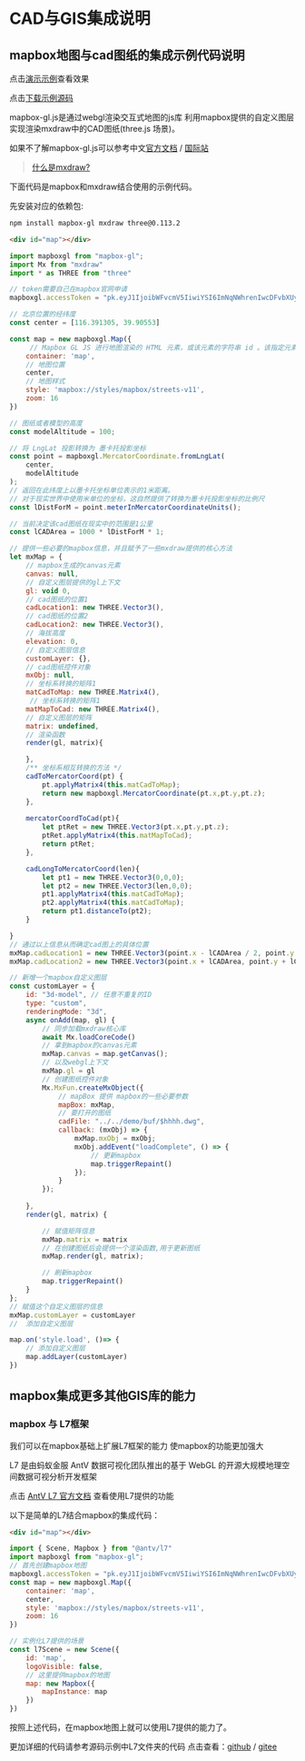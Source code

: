# CAD与GIS集成说明


## mapbox地图与cad图纸的集成示例代码说明

点击[演示示例](https://www.mxdraw3d.com/sample/vuemapbox/?cmd=Mx_CADGISDemo&autoinit=n)查看效果

点击[下载示例源码](https://github.com/mxcad/VueMapboxMxdraw/archive/refs/heads/main.zip) 

mapbox-gl.js是通过webgl渲染交互式地图的js库 利用mapbox提供的自定义图层实现渲染mxdraw中的CAD图纸(three.js 场景)。

如果不了解mapbox-gl.js可以参考中文[官方文档](http://www.mapbox.cn/mapbox-gl-js/api/) / [国际站](https://www.mapbox.com/)

> [什么是mxdraw?](https://mxcadx.gitee.io/mxdraw_docs/)

下面代码是mapbox和mxdraw结合使用的示例代码。

先安装对应的依赖包:

```sh
npm install mapbox-gl mxdraw three@0.113.2
```

``` html
<div id="map"></div>
```

``` js
import mapboxgl from "mapbox-gl";
import Mx from "mxdraw"
import * as THREE from "three"

// token需要自己在mapbox官网申请
mapboxgl.accessToken = "pk.eyJ1IjoibWFvcmV5IiwiYSI6ImNqNWhrenIwcDFvbXUyd3I2bTJxYzZ4em8ifQ.KHZIehQuWW9AsMaGtATdwA"

// 北京位置的经纬度
const center = [116.391305, 39.90553]

const map = new mapboxgl.Map({
     // Mapbox GL JS 进行地图渲染的 HTML 元素，或该元素的字符串 id 。该指定元素不能有子元素。
    container: 'map',
    // 地图位置
    center,
    // 地图样式
    style: 'mapbox://styles/mapbox/streets-v11',
    zoom: 16
})

// 图纸或者模型的高度
const modelAltitude = 100;

// 将 LngLat 投影转换为 墨卡托投影坐标
const point = mapboxgl.MercatorCoordinate.fromLngLat(
    center,
    modelAltitude
);
// 返回在此纬度上以墨卡托坐标单位表示的1米距离。
// 对于现实世界中使用米单位的坐标，这自然提供了转换为墨卡托投影坐标的比例尺
const lDistForM = point.meterInMercatorCoordinateUnits();

// 当前决定该cad图纸在现实中的范围是1公里
const lCADArea = 1000 * lDistForM * 1;

// 提供一些必要的mapbox信息，并且赋予了一些mxdraw提供的核心方法
let mxMap = {
    // mapbox生成的canvas元素
    canvas: null,
    // 自定义图层提供的gl上下文
    gl: void 0,
    // cad图纸的位置1
    cadLocation1: new THREE.Vector3(),
    // cad图纸的位置2
    cadLocation2: new THREE.Vector3(),
    // 海拔高度
    elevation: 0,
    // 自定义图层信息
    customLayer: {},
    // cad图纸控件对象
    mxObj: null,
    // 坐标系转换的矩阵1
    matCadToMap: new THREE.Matrix4(),
     // 坐标系转换的矩阵1
    matMapToCad: new THREE.Matrix4(),
    // 自定义图层的矩阵
    matrix: undefined,
    // 渲染函数
    render(gl, matrix){

    },
    /** 坐标系相互转换的方法 */ 
    cadToMercatorCoord(pt) {
        pt.applyMatrix4(this.matCadToMap);
        return new mapboxgl.MercatorCoordinate(pt.x,pt.y,pt.z); 
    },
    
    mercatorCoordToCad(pt){
        let ptRet = new THREE.Vector3(pt.x,pt.y,pt.z);
        ptRet.applyMatrix4(this.matMapToCad);
        return ptRet; 
    },

    cadLongToMercatorCoord(len){
        let pt1 = new THREE.Vector3(0,0,0);
        let pt2 = new THREE.Vector3(len,0,0);
        pt1.applyMatrix4(this.matCadToMap);
        pt2.applyMatrix4(this.matCadToMap);
        return pt1.distanceTo(pt2);
    }

}
// 通过以上信息从而确定cad图上的具体位置
mxMap.cadLocation1 = new THREE.Vector3(point.x - lCADArea / 2, point.y - lCADArea, point.z);
mxMap.cadLocation2 = new THREE.Vector3(point.x + lCADArea, point.y + lCADArea / 2, point.z);

// 新增一个mapbox自定义图层
const customLayer = {
    id: "3d-model", // 任意不重复的ID
    type: "custom",
    renderingMode: "3d",
    async onAdd(map, gl) {
        // 同步加载mxdraw核心库
        await Mx.loadCoreCode()
        // 拿到mapbox的canvas元素
        mxMap.canvas = map.getCanvas();
        // 以及webgl上下文
        mxMap.gl = gl
        // 创建图纸控件对象
        Mx.MxFun.createMxObject({
            // mapBox 提供 mapbox的一些必要参数
            mapBox: mxMap,
            // 要打开的图纸
            cadFile: "../../demo/buf/$hhhh.dwg",
            callback: (mxObj) => {
                mxMap.mxObj = mxObj;
                mxObj.addEvent("loadComplete", () => {
                    // 更新mapbox
                    map.triggerRepaint()
                });
            }
        }); 
  
    },
    render(gl, matrix) {

        // 赋值矩阵信息
        mxMap.matrix = matrix
        // 在创建图纸后会提供一个渲染函数,用于更新图纸
        mxMap.render(gl, matrix);

        // 刷新mapbox
        map.triggerRepaint()
    }
};
// 赋值这个自定义图层的信息
mxMap.customLayer = customLayer
//  添加自定义图层

map.on('style.load', ()=> {
    // 添加自定义图层
    map.addLayer(customLayer)
})
```

## mapbox集成更多其他GIS库的能力

### mapbox 与 L7框架

我们可以在mapbox基础上扩展L7框架的能力 使mapbox的功能更加强大

L7 是由蚂蚁金服 AntV 数据可视化团队推出的基于 WebGL 的开源大规模地理空间数据可视分析开发框架

点击 [AntV L7 官方文档](https://antv-l7.gitee.io/zh/docs/api/l7) 查看使用L7提供的功能

以下是简单的L7结合mapbox的集成代码：

```html
<div id="map"></div>
```

```js
import { Scene, Mapbox } from "@antv/l7"
import mapboxgl from "mapbox-gl";
// 首先创建mapbox地图
mapboxgl.accessToken = "pk.eyJ1IjoibWFvcmV5IiwiYSI6ImNqNWhrenIwcDFvbXUyd3I2bTJxYzZ4em8ifQ.KHZIehQuWW9AsMaGtATdwA"
const map = new mapboxgl.Map({
    container: 'map',
    center,
    style: 'mapbox://styles/mapbox/streets-v11',
    zoom: 16
})

// 实例化L7提供的场景
const l7Scene = new Scene({
    id: 'map',
    logoVisible: false,
    // 这里提供mapbox的地图
    map: new Mapbox({
        mapInstance: map
    })
})
```

按照上述代码，在mapbox地图上就可以使用L7提供的能力了。

更加详细的代码请参考源码示例中L7文件夹的代码 点击查看：[github](https://github.com/mxcad/VueMapboxMxdraw/tree/main/src/L7) / [gitee](https://gitee.com/mxcadx/VueMapboxMxdraw/tree/main/src/L7)





